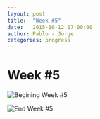 ```yaml
---
layout: post
title:  "Week #5"
date:   2015-10-12 17:00:00
author: Pablo - Jorge
categories: progress
---
```


# Week #5

![Begining Week #5]({{site.baseurl}}/assets/week-progress/w4_02.jpg )

![End Week #5]({{site.baseurl}}/assets/week-progress/w5_02.jpg )
